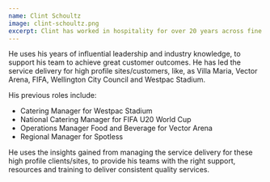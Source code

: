 ```yaml
---
name: Clint Schoultz
image: clint-schoultz.png
excerpt: Clint has worked in hospitality for over 20 years across fine dining, cafes, public and private health care, large events, residence halls and many more.
---
```


He uses his years of influential leadership and industry knowledge, to support his team to achieve great customer outcomes. He has led the service delivery for high profile sites/customers, like, as Villa Maria, Vector Arena, FIFA, Wellington City Council and Westpac Stadium.

His previous roles include:
- Catering Manager for Westpac Stadium
- National Catering Manager for FIFA U20 World Cup
- Operations Manager Food and Beverage for Vector Arena
- Regional Manager for Spotless

He uses the insights gained from managing the service delivery for these high profile clients/sites, to provide his teams with the right support, resources and training to deliver consistent quality services.
